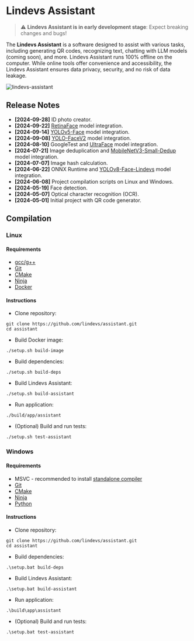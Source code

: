 # Lindevs Assistant

> ⚠️ **Lindevs Assistant is in early development stage**: Expect breaking changes and bugs!

The **Lindevs Assistant** is a software designed to assist with various tasks, including generating QR codes,
recognizing text, chatting with LLM models (coming soon), and more. Lindevs Assistant runs 100% offline on the
computer. While online tools offer convenience and accessibility, the Lindevs Assistant ensures data privacy,
security, and no risk of data leakage.

![lindevs-assistant](https://i.ibb.co/8NR4NNL/lindevs-assistant.png)

## Release Notes

* **[2024-09-28]** ID photo creator.
* **[2024-09-22]** [RetinaFace](https://github.com/biubug6/Pytorch_Retinaface) model integration.
* **[2024-09-14]** [YOLOv5-Face](https://github.com/deepcam-cn/yolov5-face) model integration.
* **[2024-09-08]** [YOLO-FaceV2](https://github.com/Krasjet-Yu/YOLO-FaceV2) model integration.
* **[2024-08-10]** GoogleTest and [UltraFace](https://github.com/Linzaer/Ultra-Light-Fast-Generic-Face-Detector-1MB) model integration.
* **[2024-07-21]** Image deduplication and [MobileNetV3-Small-Dedup](https://github.com/idealo/imagededup) model integration.
* **[2024-07-07]** Image hash calculation.
* **[2024-06-22]** ONNX Runtime and [YOLOv8-Face-Lindevs](https://github.com/lindevs/yolov8-face) model integration.
* **[2024-06-08]** Project compilation scripts on Linux and Windows.
* **[2024-05-19]** Face detection.
* **[2024-05-07]** Optical character recognition (OCR).
* **[2024-05-01]** Initial project with QR code generator.

## Compilation

### Linux

#### Requirements

* [gcc/g++](https://lindevs.com/install-build-essential-on-ubuntu)
* [Git](https://lindevs.com/install-git-on-ubuntu)
* [CMake](https://lindevs.com/install-cmake-on-ubuntu)
* [Ninja](https://lindevs.com/install-ninja-build-system-on-ubuntu)
* [Docker](https://lindevs.com/install-docker-ce-on-ubuntu)

#### Instructions

* Clone repository:

```shell
git clone https://github.com/lindevs/assistant.git
cd assistant
```

* Build Docker image:

```shell
./setup.sh build-image
```

* Build dependencies:

```shell
./setup.sh build-deps
```

* Build Lindevs Assistant:

```shell
./setup.sh build-assistant
```

* Run application:

```shell
./build/app/assistant
```

* (Optional) Build and run tests:

```shell
./setup.sh test-assistant
```

### Windows

#### Requirements

* MSVC - recommended to install [standalone compiler](https://gist.github.com/mmozeiko/7f3162ec2988e81e56d5c4e22cde9977)
* [Git](https://www.git-scm.com/downloads)
* [CMake](https://cmake.org/download/)
* [Ninja](https://github.com/ninja-build/ninja/releases)
* [Python](https://www.python.org/downloads/)

#### Instructions

* Clone repository:

```shell
git clone https://github.com/lindevs/assistant.git
cd assistant
```

* Build dependencies:

```shell
.\setup.bat build-deps
```

* Build Lindevs Assistant:

```shell
.\setup.bat build-assistant
```

* Run application:

```shell
.\build\app\assistant
```

* (Optional) Build and run tests:

```shell
.\setup.bat test-assistant
```
